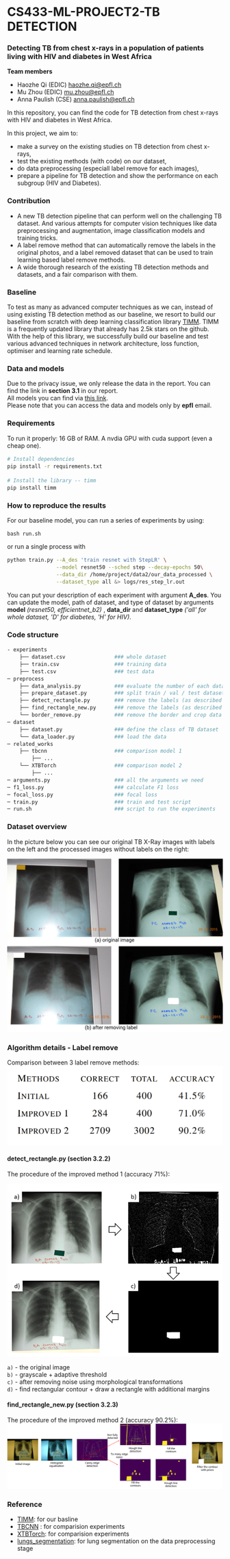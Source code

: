 # CS433-ML-PROJECT2-TB DETECTION

### Detecting TB from chest x-rays in a population of patients living with HIV and diabetes in West Africa

**Team members**
- Haozhe Qi (EDIC) <haozhe.qi@epfl.ch>
- Mu Zhou (EDIC) <mu.zhou@epfl.ch>
- Anna Paulish (CSE) <anna.paulish@epfl.ch>

In this repository, you can find the code for TB detection from chest x-rays with HIV and diabetes in West Africa. 

In this project, we aim to:
- make a survey on the existing studies on TB detection from chest x-rays,
- test the existing methods (with code) on our dataset,
- do data preprocessing (especiall label remove for each images),
- prepare a pipeline for TB detection and show the performance on each subgroup (HIV and Diabetes).


### Contribution
- A new TB detection pipeline that can perform well on the challenging TB dataset. And various attempts for computer vision techniques like data preprocessing and augmentation, image classification models and training tricks.
- A label remove method that can automatically remove the labels in the original photos, and a label removed dataset that can be used to train learning based label remove methods.
- A wide thorough research of the existing TB detection methods and datasets, and a fair comparison with them.

### Baseline
To test as many as advanced computer techniques as we can, instead of using existing TB detection method as our baseline, we resort to build our baseline from scratch with deep learning classification library [TIMM](https://github.com/rwightman/pytorch-image-models). TIMM is a frequently updated library that already has 2.5k stars on the github. With the help of this library, we successfully build our baseline and test various advanced techniques in network architecture, loss function, optimiser and learning rate schedule.


### Data and models
Due to the privacy issue, we only release the data in the report. You can find the link in **section 3.1** in our report. \
All models you can find via [this link]( https://drive.google.com/drive/folders/1uWRxf4REA1D_d-jD3GN9xItkkQrYA_En?usp=sharing). \
Please note that you can access the data and models only by __epfl__ email. 

### Requirements
To run it properly:
16 GB of RAM.
A nvdia GPU with cuda support (even a cheap one).

```sh
# Install dependencies
pip install -r requirements.txt

# Install the library -- timm
pip install timm
```

### How to reproduce the results
For our baseline model, you can run a series of experiments by using:
```
bash run.sh
```
or run a single process with
```sh
python train.py --A_des 'train resnet with StepLR' \
                --model resnet50 --sched step --decay-epochs 50\
                --data_dir /home/project/data2/our_data_processed \
                --dataset_type all &> logs/res_step_lr.out
```
You can put your description of each experiment with argument **A_des**. You can update the model, path of dataset, and type of dataset by arguments **model** *(resnet50, efficientnet_b2)* , **data_dir** and **dataset_type** *('all' for whole dataset, 'D' for diabetes, 'H' for HIV)*.


### Code structure
```sh
- experiments
    ├── dataset.csv                ### whole dataset
    ├── train.csv                  ### training data
    ├── test.csv                   ### test data
─ preprocess                  
    ├── data_analysis.py           ### evaluate the number of each dataset
    ├── prepare_dataset.py         ### split train / val / test dataset
    ├── detect_rectangle.py        ### remove the labels (as described in report section 3.2.2 - improved method 1)
    ├── find_rectangle_new.py      ### remove the labels (as described in report section 3.2.3 - improved method 2)
    └── border_remove.py           ### remove the border and crop data (as described in section 3.3.1)
─ dataset  
    ├── dataset.py                 ### define the class of TB dataset
    └── data_loader.py             ### load the data
─ related_works
    ├── tbcnn                      ### comparison model 1
        ├── ...
    └── XTBTorch                   ### comparison model 2
        ├── ...
─ arguments.py                     ### all the arguments we need 
─ f1_loss.py                       ### calculate F1 loss
─ focal_loss.py                    ### focal loss
─ train.py                         ### train and test script
─ run.sh                           ### script to run the experiments
```
### Dataset overview
In the picture below you can see our original TB X-Ray images with labels on the left and the processed images without labels on the right:

![dataset](./figs/dataset.png) </br>

### Algorithm details - Label remove

Comparison between 3 label remove methods: 
![remove1](./figs/table_remove.PNG) </br>
#### detect_rectangle.py (section 3.2.2)
The procedure of the improved method 1 (accuracy 71%):
</br>

![remove1](./figs/imp_method1.PNG)

`a)` - the original image </br>
`b)` - grayscale + adaptive threshold </br>
`c)` - after removing noise using morphological transformations </br>
`d)` - find rectangular contour + draw a rectangle with additional margins </br>

#### find_rectangle_new.py (section 3.2.3)
The procedure of the improved method 2 (accuracy 90.2%):
![remove2](./figs/rec_detection.png)


### Reference
- [TIMM](https://github.com/rwightman/pytorch-image-models): for our basline
- [TBCNN](https://github.com/frapa/tbcnn) : for comparision experiments
- [XTBTorch](https://github.com/frapa/tbcnn): for comparision experiments
- [lungs_segmentation](https://github.com/alimbekovKZ/lungs_segmentation): for lung segmentation on the data preprocessing stage
